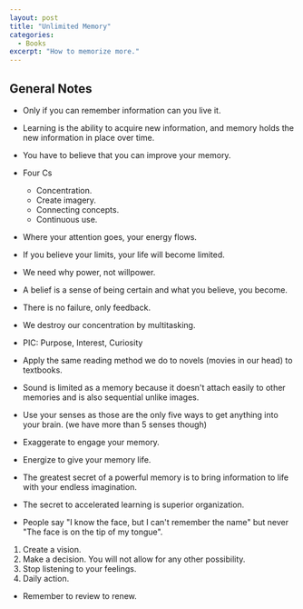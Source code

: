 ```yaml
---
layout: post
title: "Unlimited Memory"
categories:
  - Books
excerpt: "How to memorize more."
---
```


## General Notes

- Only if you can remember information can you live it.
- Learning is the ability to acquire new information, and memory holds the new information in place over time.
- You have to believe that you can improve your memory.
- Four Cs
  - Concentration.
  - Create imagery.
  - Connecting concepts.
  - Continuous use.
- Where your attention goes, your energy flows.
- If you believe your limits, your life will become limited.
- We need why power, not willpower.

- A belief is a sense of being certain and what you believe, you become.
- There is no failure, only feedback.
- We destroy our concentration by multitasking.
- PIC: Purpose, Interest, Curiosity

- Apply the same reading method we do to novels (movies in our head) to textbooks.
- Sound is limited as a memory because it doesn't attach easily to other memories and is also sequential unlike images.
- Use your senses as those are the only five ways to get anything into your brain. (we have more than 5 senses though)
- Exaggerate to engage your memory.
- Energize to give your memory life.
- The greatest secret of a powerful memory is to bring information to life with your endless imagination.
- The secret to accelerated learning is superior organization.
- People say "I know the face, but I can't remember the name" but never "The face is on the tip of my tongue".

1. Create a vision.
2. Make a decision. You will not allow for any other possibility.
3. Stop listening to your feelings.
4. Daily action.

- Remember to review to renew.
